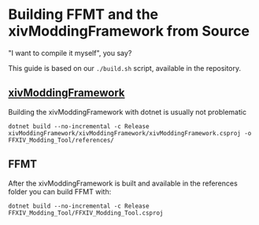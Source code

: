 # Building FFMT and the xivModdingFramework from Source
"I want to compile it myself", you say?

This guide is based on our `./build.sh` script, available in the repository.

## [xivModdingFramework](https://github.com/liinko/xivModdingFramework)

Building the xivModdingFramework with dotnet is usually not problematic

```dotnet build --no-incremental -c Release xivModdingFramework/xivModdingFramework/xivModdingFramework.csproj -o FFXIV_Modding_Tool/references/```

## FFMT
After the xivModdingFramework is built and available in the references folder you can build FFMT with:

```dotnet build --no-incremental -c Release FFXIV_Modding_Tool/FFXIV_Modding_Tool.csproj```
